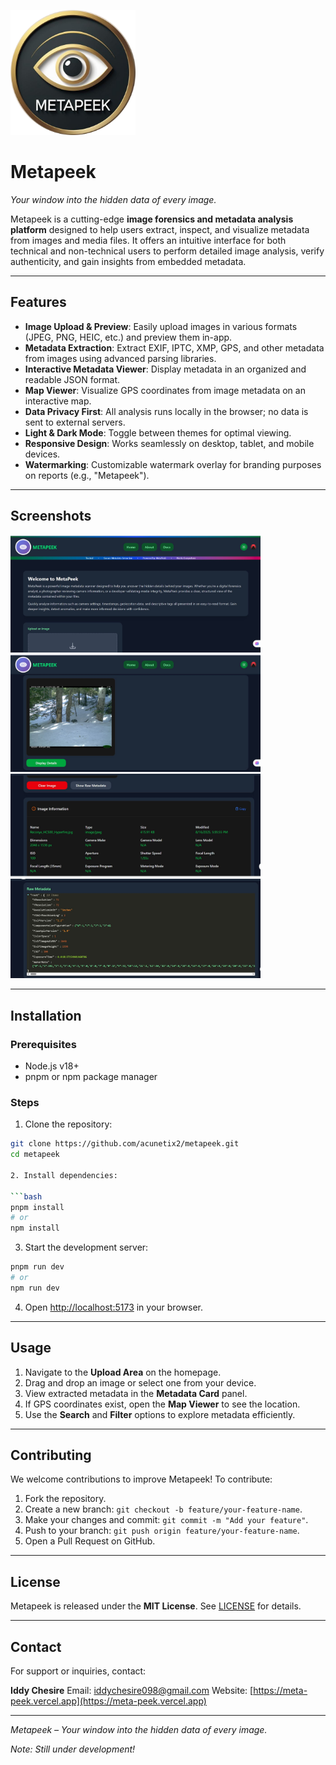 <img src="./src/assets/logo.png" alt="Metapeek Logo" width="200" /> <br>
# Metapeek
*Your window into the hidden data of every image.*

Metapeek is a cutting-edge **image forensics and metadata analysis platform** designed to help users extract, inspect, and visualize metadata from images and media files. It offers an intuitive interface for both technical and non-technical users to perform detailed image analysis, verify authenticity, and gain insights from embedded metadata.

---

## Features

- **Image Upload & Preview**: Easily upload images in various formats (JPEG, PNG, HEIC, etc.) and preview them in-app.  
- **Metadata Extraction**: Extract EXIF, IPTC, XMP, GPS, and other metadata from images using advanced parsing libraries.  
- **Interactive Metadata Viewer**: Display metadata in an organized and readable JSON format.  
- **Map Viewer**: Visualize GPS coordinates from image metadata on an interactive map.  
- **Data Privacy First**: All analysis runs locally in the browser; no data is sent to external servers.  
- **Light & Dark Mode**: Toggle between themes for optimal viewing.  
- **Responsive Design**: Works seamlessly on desktop, tablet, and mobile devices.  
- **Watermarking**: Customizable watermark overlay for branding purposes on reports (e.g., "Metapeek").  

---

## Screenshots

<img src="./src/assets/screenshot1.png" alt="metapeek" width="400" />

<img src="./src/assets/screenshot2.png" alt="metapeek" width="400" />

<img src="./src/assets/screenshot3.png" alt="metapeek" width="400" />

<img src="./src/assets/screenshot4.png" alt="metapeek" width="400" />

---

## Installation

### Prerequisites

- Node.js v18+  
- pnpm or npm package manager  

### Steps

1. Clone the repository:

```bash
git clone https://github.com/acunetix2/metapeek.git
cd metapeek

2. Install dependencies:

```bash
pnpm install
# or
npm install
```

3. Start the development server:

```bash
pnpm run dev
# or
npm run dev
```

4. Open [http://localhost:5173](http://localhost:5173) in your browser.

---

## Usage

1. Navigate to the **Upload Area** on the homepage.
2. Drag and drop an image or select one from your device.
3. View extracted metadata in the **Metadata Card** panel.
4. If GPS coordinates exist, open the **Map Viewer** to see the location.
5. Use the **Search** and **Filter** options to explore metadata efficiently.

---

## Contributing

We welcome contributions to improve Metapeek! To contribute:

1. Fork the repository.
2. Create a new branch: `git checkout -b feature/your-feature-name`.
3. Make your changes and commit: `git commit -m "Add your feature"`.
4. Push to your branch: `git push origin feature/your-feature-name`.
5. Open a Pull Request on GitHub.

---

## License

Metapeek is released under the **MIT License**. See [LICENSE](./LICENSE) for details.

---

## Contact

For support or inquiries, contact:

**Iddy Chesire**
Email: [iddychesire098@gmail.com](mailto:iddychesire098@gmail.com)
Website: [https://meta-peek.vercel.app](https://meta-peek.vercel.app)

---

*Metapeek – Your window into the hidden data of every image.*

*Note: Still under development!*